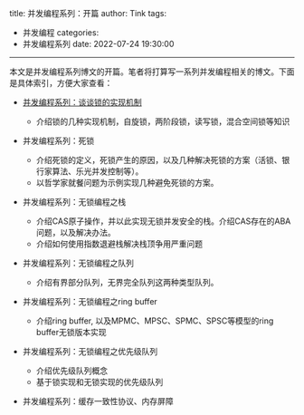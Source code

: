 title: 并发编程系列：开篇
author: Tink
tags:
  - 并发编程
categories:
  - 并发编程系列
date: 2022-07-24 19:30:00
---
本文是并发编程系列博文的开篇。笔者将打算写一系列并发编程相关的博文。下面是具体索引，方便大家查看：

- [并发编程系列：谈谈锁的实现机制](https://www.cyub.vip/2022/07/28/%E8%B0%88%E8%B0%88%E9%94%81%E7%9A%84%E5%AE%9E%E7%8E%B0%E6%9C%BA%E5%88%B6/)

	- 介绍锁的几种实现机制，自旋锁，两阶段锁，读写锁，混合空间锁等知识
    
- 并发编程系列：死锁
	- 介绍死锁的定义，死锁产生的原因，以及几种解决死锁的方案（活锁、银行家算法、乐光并发控制等）。
    - 以哲学家就餐问题为示例实现几种避免死锁的方案。
    
- 并发编程系列：无锁编程之栈
	- 介绍CAS原子操作，并以此实现无锁并发安全的栈。介绍CAS存在的ABA问题，以及解决办法。
    - 介绍如何使用指数退避栈解决栈顶争用严重问题
    
- 并发编程系列：无锁编程之队列
	- 介绍有界部分队列，无界完全队列这两种类型队列。
    
- 并发编程系列：无锁编程之ring buffer
	- 介绍ring buffer, 以及MPMC、MPSC、SPMC、SPSC等模型的ring buffer无锁版本实现
    
- 并发编程系列：无锁编程之优先级队列
	- 介绍优先级队列概念
    - 基于锁实现和无锁实现的优先级队列
   
- 并发编程系列：缓存一致性协议、内存屏障